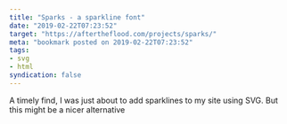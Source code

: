 ```yaml
---
title: "Sparks - a sparkline font"
date: "2019-02-22T07:23:52"
target: "https://aftertheflood.com/projects/sparks/"
meta: "bookmark posted on 2019-02-22T07:23:52"
tags:
- svg
- html
syndication: false
---
```

A timely find, I was just about to add sparklines to my site using SVG. But this might be a nicer alternative
